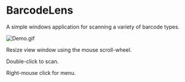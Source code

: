 # BarcodeLens

A simple windows application for scanning a variety of barcode types.

![Demo.gif](https://raw.githubusercontent.com/richard-green/BarcodeLens/master/Demo.gif)

Resize view window using the mouse scroll-wheel.

Double-click to scan.

Right-mouse click for menu.